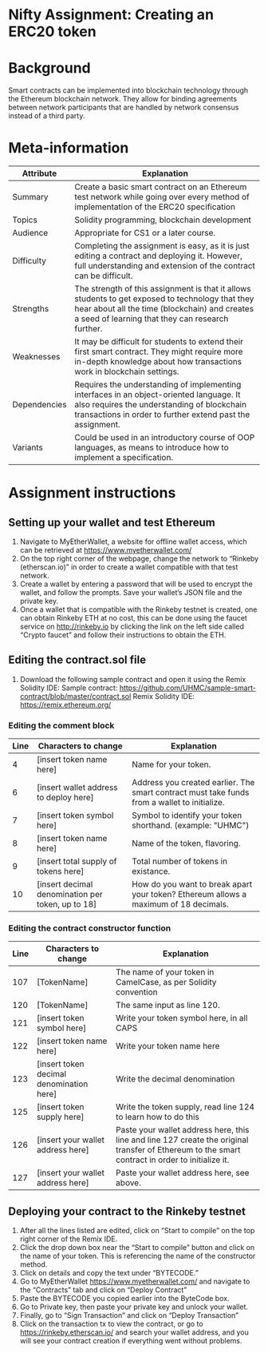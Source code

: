 Nifty Assignment: Creating an ERC20 token
=======================
# Background
Smart contracts can be implemented into blockchain technology through the Ethereum blockchain network. They allow for binding agreements between network participants that are handled by network consensus instead of a third party. 

# Meta-information
| Attribute | Explanation |
| ------------- | ------------- |
| Summary | Create a basic smart contract on an Ethereum test network while going over every method of implementation of the ERC20 specification  |
| Topics  | Solidity programming, blockchain development  |
| Audience | Appropriate for CS1 or a later course. |
| Difficulty | Completing the assignment is easy, as it is just editing a contract and deploying it. However, full understanding and extension of the contract can be difficult. |
| Strengths | The strength of this assignment is that it allows students to get exposed to technology that they hear about all the time (blockchain) and creates a seed of learning that they can research further. |
| Weaknesses | It may be difficult for students to extend their first smart contract. They might require more in-depth knowledge about how transactions work in blockchain settings. | 
| Dependencies | Requires the understanding of implementing interfaces in an object-oriented language. It also requires the understanding of blockchain transactions in order to further extend past the assignment. |
| Variants | Could be used in an introductory course of OOP languages, as means to introduce how to implement a specification. |

# Assignment instructions

## Setting up your wallet and test Ethereum
1. Navigate to MyEtherWallet, a website for offline wallet access, which can be retrieved at https://www.myetherwallet.com/ 
2. On the top right corner of the webpage, change the network to “Rinkeby (etherscan.io)” in order to create a wallet compatible with that test network.
3. Create a wallet by entering a password that will be used to encrypt the wallet, and follow the prompts. Save your wallet’s JSON file and the private key.
4. Once a wallet that is compatible with the Rinkeby testnet is created, one can obtain Rinkeby ETH at no cost, this can be done using the faucet service on http://rinkeby.io by clicking the link on the left side called “Crypto faucet” and follow their instructions to obtain the ETH.

## Editing the contract.sol file
1. Download the following sample contract and open it using the Remix Solidity IDE: Sample contract: https://github.com/UHMC/sample-smart-contract/blob/master/contract.sol Remix Solidity IDE: https://remix.ethereum.org/

### Editing the comment block
| Line | Characters to change | Explanation |
| --- | --- | --- |
| 4 | [insert token name here] | Name for your token. |
| 6 | [insert wallet address to deploy here] | Address you created earlier. The smart contract must take funds from a wallet to initialize. |
| 7 | [insert token symbol here] | Symbol to identify your token shorthand. (example: "UHMC") |
| 8 | [insert token name here] | Name of the token, flavoring. |
| 9 | [insert total supply of tokens here] | Total number of tokens in existance. |
| 10 | [insert decimal denomination per token, up to 18] | How do you want to break apart your token? Ethereum allows a maximum of 18 decimals. |

### Editing the contract constructor function
| Line | Characters to change | Explanation |
| --- | --- | --- |
| 107 | [TokenName] | The name of your token in CamelCase, as per Solidity convention |
| 120 | [TokenName] | The same input as line 120. |
| 121 | [insert token symbol here] | Write your token symbol here, in all CAPS |
| 122 | [insert token name here] | Write your token name here |
| 123 | [insert token decimal denomination here] | Write the decimal denomination |
| 125 | [insert token supply here] | Write the token supply, read line 124 to learn how to do this |
| 126 | [insert your wallet address here] | Paste your wallet address here, this line and line 127 create the original transfer of Ethereum to the smart contract in order to initialize it. |
| 127 | [insert your wallet address here] | Paste your wallet address here, see above. |

## Deploying your contract to the Rinkeby testnet
1. After all the lines listed are edited, click on “Start to compile” on the top right corner of the Remix IDE.
2. Click the drop down box near the “Start to compile” button and click on the name of your token. This is referencing the name of the constructor method. 
3. Click on details and copy the text under “BYTECODE.” 
4. Go to MyEtherWallet https://www.myetherwallet.com/  and navigate to the “Contracts” tab and click on “Deploy Contract”
5. Paste the BYTECODE you copied earlier into the ByteCode box.
6. Go to Private key, then paste your private key and unlock your wallet.
7. Finally, go to “Sign Transaction” and click on “Deploy Transaction”
8. Click on the transaction tx to view the contract, or go to https://rinkeby.etherscan.io/ and search your wallet address, and you will see your contract creation if everything went without problems. 